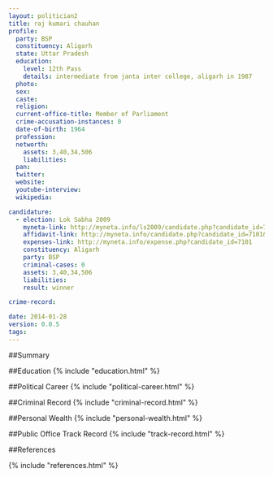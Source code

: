 ```yaml
---
layout: politician2
title: raj kumari chauhan
profile: 
  party: BSP
  constituency: Aligarh
  state: Uttar Pradesh
  education: 
    level: 12th Pass
    details: intermediate from janta inter college, aligarh in 1987
  photo: 
  sex: 
  caste: 
  religion: 
  current-office-title: Member of Parliament
  crime-accusation-instances: 0
  date-of-birth: 1964
  profession: 
  networth: 
    assets: 3,40,34,506
    liabilities: 
  pan: 
  twitter: 
  website: 
  youtube-interview: 
  wikipedia: 

candidature: 
  - election: Lok Sabha 2009
    myneta-link: http://myneta.info/ls2009/candidate.php?candidate_id=7101
    affidavit-link: http://myneta.info/candidate.php?candidate_id=7101&scan=original
    expenses-link: http://myneta.info/expense.php?candidate_id=7101
    constituency: Aligarh 
    party: BSP
    criminal-cases: 0
    assets: 3,40,34,506
    liabilities: 
    result: winner 

crime-record: 

date: 2014-01-28
version: 0.0.5
tags: 
---
```

##Summary


##Education
{% include "education.html" %}


##Political Career
{% include "political-career.html" %}


##Criminal Record
{% include "criminal-record.html" %}


##Personal Wealth
{% include "personal-wealth.html" %}


##Public Office Track Record
{% include "track-record.html" %}


##References


{% include "references.html" %}
